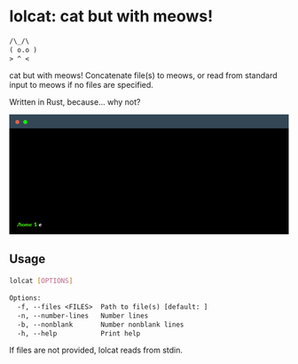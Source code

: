 # lolcat: cat but with meows!

 ```
 /\_/\  
( o.o ) 
 > ^ < 
 ```

 cat but with meows! Concatenate file(s) to meows, or read from standard input to meows if no files are specified.

 Written in Rust, because... why not?

<img src="img/terminal.gif" >

 ## Usage

 ```bash
 lolcat [OPTIONS]
 ```

```
Options:
  -f, --files <FILES>  Path to file(s) [default: ]
  -n, --number-lines   Number lines
  -b, --nonblank       Number nonblank lines
  -h, --help           Print help
```

If files are not provided, lolcat reads from stdin.